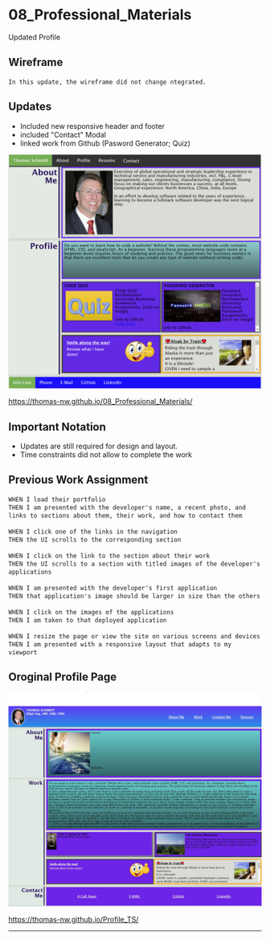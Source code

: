 # 08_Professional_Materials
Updated Profile

## Wireframe
```
In this update, the wireframe did not change ntegrated. 
```

## Updates
 - Included new responsive header and footer
 - included "Contact" Modal
 - linked work from Github (Pasword Generator; Quiz) 

![Profile-TS](./Images/profilescreenshot-2.png)

https://thomas-nw.github.io/08_Professional_Materials/


## Important Notation
- Updates are still required for design and layout. 
- Time constraints did not allow to complete the work

## Previous Work Assignment
``` 
WHEN I load their portfolio
THEN I am presented with the developer's name, a recent photo, and links to sections about them, their work, and how to contact them

WHEN I click one of the links in the navigation
THEN the UI scrolls to the corresponding section

WHEN I click on the link to the section about their work
THEN the UI scrolls to a section with titled images of the developer's applications

WHEN I am presented with the developer's first application
THEN that application's image should be larger in size than the others

WHEN I click on the images of the applications
THEN I am taken to that deployed application

WHEN I resize the page or view the site on various screens and devices
THEN I am presented with a responsive layout that adapts to my viewport
```  

## Oroginal Profile Page

![Profile-TS](./Images/profilescreenshot.png)

https://thomas-nw.github.io/Profile_TS/
- - -
